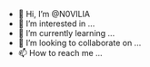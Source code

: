 - 👋 Hi, I’m @N0VILIA
- 👀 I’m interested in ...
- 🌱 I’m currently learning ...
- 💞️ I’m looking to collaborate on ...
- 📫 How to reach me ...

<!---
N0VILIA/N0VILIA is a ✨ special ✨ repository because its `README.md` (this file) appears on your GitHub profile.
You can click the Preview link to take a look at your changes.
--->
